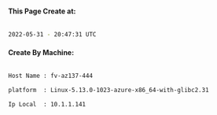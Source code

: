 
   
#### This Page Create at:

```bash

2022-05-31 - 20:47:31 UTC

```

#### Create By Machine:

```bash

Host Name : fv-az137-444

platform  : Linux-5.13.0-1023-azure-x86_64-with-glibc2.31

Ip Local  : 10.1.1.141

```

